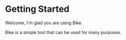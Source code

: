 # Getting Started

Welcome, I'm glad you are using Bike.

Bike is a simple tool that can be used for many purposes.
